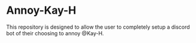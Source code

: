 # Annoy-Kay-H
This repository is designed to allow the user to completely setup a discord bot of their choosing to annoy @Kay-H.
